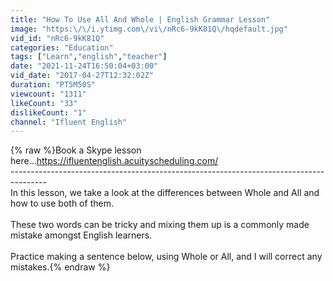 ```yaml
---
title: "How To Use All And Whole | English Grammar Lesson"
image: "https:\/\/i.ytimg.com\/vi\/nRc6-9kK81Q\/hqdefault.jpg"
vid_id: "nRc6-9kK81Q"
categories: "Education"
tags: ["Learn","english","teacher"]
date: "2021-11-24T16:50:04+03:00"
vid_date: "2017-04-27T12:32:02Z"
duration: "PT5M50S"
viewcount: "1311"
likeCount: "33"
dislikeCount: "1"
channel: "Ifluent English"
---
```

{% raw %}Book a Skype lesson here...<a rel="nofollow" target="blank" href="https://ifluentenglish.acuityscheduling.com/">https://ifluentenglish.acuityscheduling.com/</a><br />---------------------------------------------------------------------------------------<br />In this lesson, we take a look at the differences between Whole and All and how to use both of them. <br /><br />These two words can be tricky and mixing them up is a commonly made mistake amongst English learners. <br /><br />Practice making a sentence below, using Whole or All, and I will correct any mistakes.{% endraw %}
